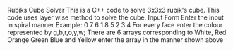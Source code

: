 Rubiks Cube Solver
This is a C++ code to solve 3x3x3 rubik's cube. This code uses layer wise method to solve the cube. 
Input Form
Enter the input in spiral manner
  Example: 
        0  7  6
        1  8  5
        2  3  4
For every face enter the colour represented by g,b,r,o,y,w;
There are 6 arrays corresponding to White, Red Orange Green Blue and Yellow
enter the array in the manner shown above
